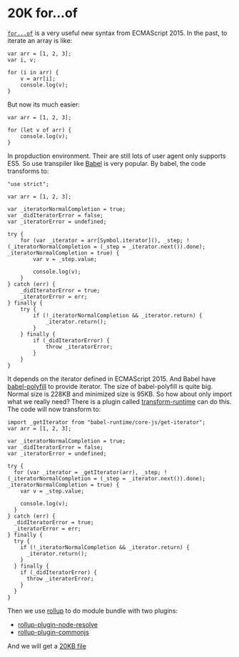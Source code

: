 20K for...of
============

[`for...of`][forof] is a very useful new syntax from ECMAScript 2015. In the past, to iterate an array is like:

	var arr = [1, 2, 3];
    var i, v;

    for (i in arr) {
        v = arr[i];
        console.log(v);
    }

But now its much easier:

	var arr = [1, 2, 3];

    for (let v of arr) {
        console.log(v);
    }

In propduction environment. Their are still lots of user agent only supports ES5.
So use transpiler like [Babel][] is very popular. By babel, the code transforms to:

	"use strict";

	var arr = [1, 2, 3];

	var _iteratorNormalCompletion = true;
	var _didIteratorError = false;
	var _iteratorError = undefined;

	try {
	    for (var _iterator = arr[Symbol.iterator](), _step; !(_iteratorNormalCompletion = (_step = _iterator.next()).done); _iteratorNormalCompletion = true) {
	        var v = _step.value;

	        console.log(v);
	    }
	} catch (err) {
	    _didIteratorError = true;
	    _iteratorError = err;
	} finally {
	    try {
	        if (!_iteratorNormalCompletion && _iterator.return) {
	            _iterator.return();
	        }
	    } finally {
	        if (_didIteratorError) {
	            throw _iteratorError;
	        }
	    }
	}

It depends on the iterator defined in ECMAScript 2015.
And Babel have [babel-polyfill][] to provide iterator.
The size of babel-polyfill is quite big.
Normal size is 228KB and minimized size is 95KB.
So how about only import what we really need?
There is a plugin called [transform-runtime][] can do this.
The code will now transform to:

[babel-polyfill]:https://babeljs.io/docs/usage/polyfill/
[transform-runtime]:https://babeljs.io/docs/plugins/transform-runtime/


	import _getIterator from "babel-runtime/core-js/get-iterator";
	var arr = [1, 2, 3];

	var _iteratorNormalCompletion = true;
	var _didIteratorError = false;
	var _iteratorError = undefined;

	try {
	  for (var _iterator = _getIterator(arr), _step; !(_iteratorNormalCompletion = (_step = _iterator.next()).done); _iteratorNormalCompletion = true) {
	    var v = _step.value;

	    console.log(v);
	  }
	} catch (err) {
	  _didIteratorError = true;
	  _iteratorError = err;
	} finally {
	  try {
	    if (!_iteratorNormalCompletion && _iterator.return) {
	      _iterator.return();
	    }
	  } finally {
	    if (_didIteratorError) {
	      throw _iteratorError;
	    }
	  }
	}

Then we use [rollup][] to do module bundle with two plugins:

* [rollup-plugin-node-resolve][]
* [rollup-plugin-commonjs][]

And we will get a [20KB file][bundle-all]

[rollup]:http://rollupjs.org/
[rollup-plugin-node-resolve]:https://github.com/rollup/rollup-plugin-node-resolve
[rollup-plugin-commonjs]:https://github.com/rollup/rollup-plugin-commonjs

[bundle-all]:https://github.com/othree/20k-for-of/blob/master/out/bundle-all.js

[forof]:https://developer.mozilla.org/en-US/docs/Web/JavaScript/Reference/Statements/for...of
[Babel]:https://babeljs.io/